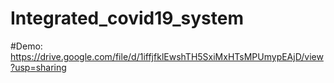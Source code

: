 # Integrated_covid19_system

#Demo:
https://drive.google.com/file/d/1iffjfklEwshTH5SxiMxHTsMPUmypEAjD/view?usp=sharing
